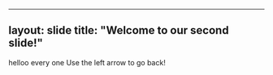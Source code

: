 ---
layout: slide
title: "Welcome to our second slide!"
--
helloo every one
Use the left arrow to go back!
